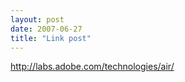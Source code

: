 ```yaml
---
layout: post
date: 2007-06-27
title: "Link post"
---
```

<http://labs.adobe.com/technologies/air/>

